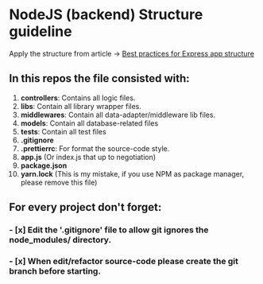# NodeJS (backend) Structure guideline
Apply the structure from article -> [Best practices for Express app structure](https://www.terlici.com/2014/08/25/best-practices-express-structure.html)

## In this repos the file consisted with:
1. **controllers**: Contains all logic files.
2. **libs**: Contain all library wrapper files.
3. **middlewares**: Contain all data-adapter/middleware lib files.
4. **models**: Contain all database-related files
5. **tests**: Contain all test files
6. **.gitignore**
7. **.prettierrc**: For format the source-code style.
8. **app.js** (Or index.js that up to negotiation)
9. **package.json**
10. **yarn.lock** (This is my mistake, if you use NPM as package manager, please remove this file)

## For every project don't forget:
### - [x] Edit the '.gitignore' file to allow git ignores the node_modules/ directory.
### - [x] When edit/refactor source-code please create the git branch before starting.
